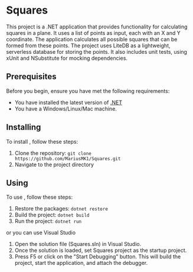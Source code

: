 # Squares

This project is a .NET application that provides functionality for calculating squares in a plane. It uses a list of points as input, each with an X and Y coordinate. The application calculates all possible squares that can be formed from these points.
The project uses LiteDB as a lightweight, serverless database for storing the points.
It also includes unit tests, using xUnit and NSubstitute for mocking dependencies.

## Prerequisites

Before you begin, ensure you have met the following requirements:

* You have installed the latest version of [.NET](https://dotnet.microsoft.com/download)
* You have a Windows/Linux/Mac machine.

## Installing <Squares>

To install <Squares>, follow these steps:

1. Clone the repository: `git clone https://github.com/MariusMK1/Squares.git`
2. Navigate to the project directory

## Using <Squares>

To use <Squares>, follow these steps:

1. Restore the packages: `dotnet restore`
2. Build the project: `dotnet build`
3. Run the project: `dotnet run`

or you can use Visual Studio

1.	Open the solution file (Squares.sln) in Visual Studio.
2.	Once the solution is loaded, set Squares project as the startup project.
3.	Press F5 or click on the "Start Debugging" button. This will build the project, start the application, and attach the debugger.